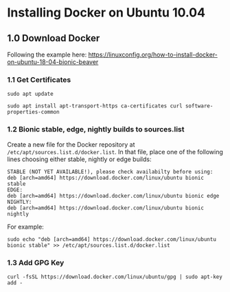 # Installing Docker on Ubuntu 10.04

## 1.0 Download Docker

Following the example here: https://linuxconfig.org/how-to-install-docker-on-ubuntu-18-04-bionic-beaver

### 1.1 Get Certificates

```
sudo apt update

sudo apt install apt-transport-https ca-certificates curl software-properties-common
```
### 1.2 Bionic stable, edge, nightly builds to sources.list

Create a new file for the Docker repository at `/etc/apt/sources.list.d/docker.list`. In that file, place one of the following lines choosing either stable, nightly or edge builds:

```
STABLE (NOT YET AVAILABLE!), please check availabilty before using:
deb [arch=amd64] https://download.docker.com/linux/ubuntu bionic stable
EDGE:
deb [arch=amd64] https://download.docker.com/linux/ubuntu bionic edge
NIGHTLY:
deb [arch=amd64] https://download.docker.com/linux/ubuntu bionic nightly
```

For example:
```
sudo echo "deb [arch=amd64] https://download.docker.com/linux/ubuntu bionic stable" >> /etc/apt/sources.list.d/docker.list
```

### 1.3 Add GPG Key

```
curl -fsSL https://download.docker.com/linux/ubuntu/gpg | sudo apt-key add -
```
